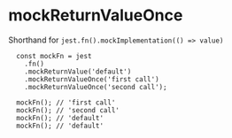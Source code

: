 # mockReturnValueOnce

Shorthand for `jest.fn().mockImplementation(() => value)`

```
  const mockFn = jest
    .fn()
    .mockReturnValue('default')
    .mockReturnValueOnce('first call')
    .mockReturnValueOnce('second call');

  mockFn(); // 'first call'
  mockFn(); // 'second call'
  mockFn(); // 'default'
  mockFn(); // 'default'
```

